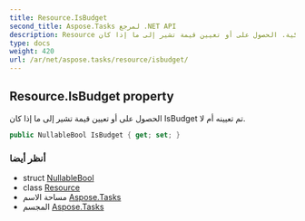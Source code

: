 ```yaml
---
title: Resource.IsBudget
second_title: Aspose.Tasks لمرجع .NET API
description: Resource ملكية. الحصول على أو تعيين قيمة تشير إلى ما إذا كان IsBudget تم تعيينه أم لا.
type: docs
weight: 420
url: /ar/net/aspose.tasks/resource/isbudget/
---
```

## Resource.IsBudget property

الحصول على أو تعيين قيمة تشير إلى ما إذا كان IsBudget تم تعيينه أم لا.

```csharp
public NullableBool IsBudget { get; set; }
```

### أنظر أيضا

* struct [NullableBool](../../nullablebool/)
* class [Resource](../)
* مساحة الاسم [Aspose.Tasks](../../resource/)
* المجسم [Aspose.Tasks](../../../)


